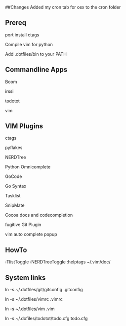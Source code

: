 ##Changes
Added my cron tab for osx to the cron folder

Prereq
---
port install ctags

Compile vim for python

Add .dotfiles/bin to your PATH

Commandline Apps
---
Boom

irssi

todotxt

vim 

VIM Plugins
---
ctags

pyflakes

NERDTree

Python Omnicomplete

GoCode

Go Syntax

Tasklist

SnipMate

Cocoa docs and codecompletion

fugitive Git Plugin

vim auto complete popup

HowTo
---
:TlistToggle
:NERDTreeToggle
:helptags ~/.vim/doc/

System links
---
ln -s ~/.dotfiles/git/gitconfig .gitconfig

ln -s ~/.dotfiles/vimrc .vimrc

ln -s ~/.dotfiles/vim .vim

ln -s ~/.dofiles/todotxt/todo.cfg todo.cfg
